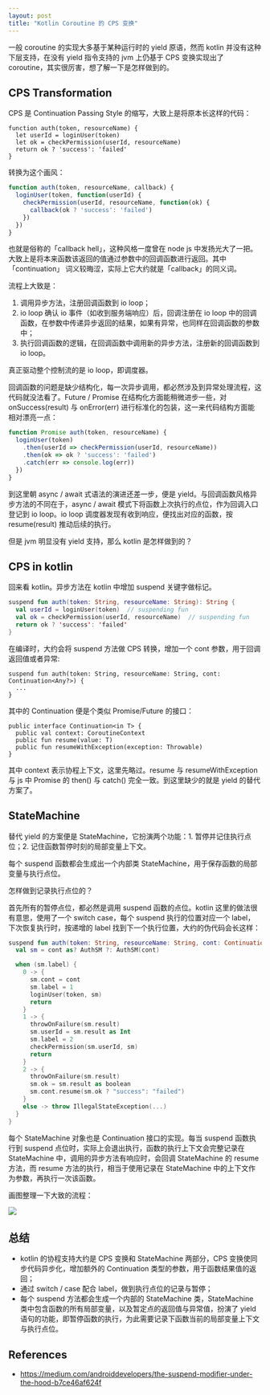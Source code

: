 ```yaml
---
layout: post
title: "Kotlin Coroutine 的 CPS 变换"
---
```


一般 coroutine 的实现大多基于某种运行时的 yield 原语，然而 kotlin 并没有这种下层支持，在没有 yield 指令支持的 jvm 上仍基于 CPS 变换实现出了 coroutine，其实很厉害，想了解一下是怎样做到的。

## CPS Transformation

CPS 是 Continuation Passing Style 的缩写，大致上是将原本长这样的代码：

```
function auth(token, resourceName) {
  let userId = loginUser(token)
  let ok = checkPermission(userId, resourceName)
  return ok ? 'success': 'failed'
}
```

转换为这个画风：

```javascript
function auth(token, resourceName, callback) {
  loginUser(token, function(userId) {
    checkPermission(userId, resourceName, function(ok) {
      callback(ok ? 'success': 'failed')
    })
  })
}
```

也就是俗称的「callback hell」，这种风格一度曾在 node js 中发扬光大了一把。大致上是将本来函数该返回的值通过参数中的回调函数进行返回。其中「continuation」 词义较晦涩，实际上它大约就是「callback」的同义词。

流程上大致是：

1. 调用异步方法，注册回调函数到 io loop；
2. io loop 确认 io 事件（如收到服务端响应）后，回调注册在 io loop 中的回调函数，在参数中传递异步返回的结果，如果有异常，也同样在回调函数的参数中；
3. 执行回调函数的逻辑，在回调函数中调用新的异步方法，注册新的回调函数到 io loop。

真正驱动整个控制流的是 io loop，即调度器。

回调函数的问题是缺少结构化，每一次异步调用，都必然涉及到异常处理流程，这代码就没法看了。Future / Promise 在结构化方面能稍微进步一些，对 onSuccess(result) 与 onError(err) 进行标准化的包装，这一来代码结构方面能相对漂亮一点：

```javascript
function Promise auth(token, resourceName) {
  loginUser(token)
    .then(userId => checkPermission(userId, resourceName))
    .then(ok => ok ? 'success': 'failed')
    .catch(err => console.log(err))
  })
}
```

到这里朝 async / await 式语法的演进还差一步，便是 yield。与回调函数风格异步方法的不同在于，async / await 模式下将函数上次执行的点位，作为回调入口登记到 io loop。io loop 调度器发现有收到响应，便找出对应的函数，按 resume(result) 推动后续的执行。

但是 jvm 明显没有 yield 支持，那么 kotlin 是怎样做到的？

## CPS in kotlin
回来看 kotlin。异步方法在 kotlin 中增加 suspend 关键字做标记。

```kotlin
suspend fun auth(token: String, resourceName: String): String {
  val userId = loginUser(token)  // suspending fun
  val ok = checkPermission(userId, resourceName)  // suspending fun
  return ok ? 'success': 'failed'
}
```

在编译时，大约会将 suspend 方法做 CPS 转换，增加一个 cont 参数，用于回调返回值或者异常:

```
suspend fun auth(token: String, resourceName: String, cont: Continuation<Any?>) {
  ...
}
```

其中的 Continuation 便是个类似 Promise/Future 的接口：

```
public interface Continuation<in T> {
  public val context: CoroutineContext
  public fun resume(value: T)
  public fun resumeWithException(exception: Throwable)
}
```

其中 context 表示协程上下文，这里先略过。resume 与 resumeWithException 与 js 中 Promise 的 then() 与 catch() 完全一致。到这里缺少的就是 yield 的替代方案了。

## StateMachine
替代 yield 的方案便是 StateMachine，它扮演两个功能：1. 暂停并记住执行点位；2. 记住函数暂停时刻的局部变量上下文。

每个 suspend 函数都会生成出一个内部类 StateMachine，用于保存函数的局部变量与执行点位。

怎样做到记录执行点位的？

首先所有的暂停点位，都必然是调用 suspend 函数的点位。kotlin 这里的做法很有意思，使用了一个 switch case，每个 suspend 执行的位置对应一个 label，下次恢复执行时，按递增的 label 找到下一个执行位置，大约的伪代码会长这样：

```kotlin
suspend fun auth(token: String, resourceName: String, cont: Continuation<Any?>) {
  val sm = cont as? AuthSM ?: AuthSM(cont)

  when (sm.label) {
    0 -> {
      sm.cont = cont
      sm.label = 1
      loginUser(token, sm)
      return
    }
    1 -> {
      throwOnFailure(sm.result)
      sm.userId = sm.result as Int
      sm.label = 2
      checkPermission(sm.userId, sm)
      return
    }
    2 -> {
      throwOnFailure(sm.result)
      sm.ok = sm.result as boolean
      sm.cont.resume(sm.ok ? "success": "failed")
    }
    else -> throw IllegalStateException(...)
  }
}
```

每个 StateMachine 对象也是 Continuation 接口的实现。每当 suspend 函数执行到 suspend 点位时，实际上会退出执行，函数的执行上下文会完整记录在 StateMachine 中，调用的异步方法有响应时，会回调 StateMachine 的 resume 方法，而 resume 方法的执行，相当于使用记录在 StateMachine 中的上下文作为参数，再执行一次该函数。

画图整理一下大致的流程：

![](/img/kotlin-coroutine-cps.png)

## 总结

- kotlin 的协程支持大约是 CPS 变换和 StateMachine 两部分，CPS 变换使同步代码异步化，增加额外的 Continuation 类型的参数，用于函数结果值的返回；
- 通过 switch / case 配合 label，做到执行点位的记录与暂停；
- 每个 suspend 方法都会生成一个内部的 StateMachine 类，StateMachine 类中包含函数的所有局部变量，以及暂定点的返回值与异常值，扮演了 yield 语句的功能，即暂停函数的执行，为此需要记录下函数当前的局部变量上下文与执行点位。

## References

- https://medium.com/androiddevelopers/the-suspend-modifier-under-the-hood-b7ce46af624f
